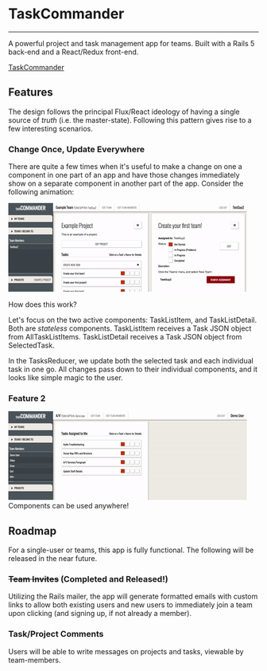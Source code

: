 # TaskCommander
---------
A powerful project and task management app for teams. Built with a Rails 5 back-end and a React/Redux front-end.

[TaskCommander](https://taskcommander.herokuapp.com)

## Features
The design follows the principal Flux/React ideology of having a single source of *truth* (i.e. the master-state). Following this pattern gives rise to a few interesting scenarios.

### Change Once, Update Everywhere
There are quite a few times when it's useful to make a change on one a component in one part of an app and have those changes immediately show on a separate component in another part of the app. Consider the following animation:

![Animation of changes being reflected in multiple locations](docs/elevated-state.gif)

How does this work?

Let's focus on the two active components: TaskListItem, and TaskListDetail. Both are *stateless* components. TaskListItem receives a Task JSON object from AllTaskListItems. TaskListDetail receives a Task JSON object from SelectedTask.

In the TasksReducer, we update both the selected task and each individual task in one go. All changes pass down to their individual components, and it looks like simple magic to the user.

### Feature 2
![Animation of searching, adding, and dropping team-members](docs/search-component.gif)
Components can be used anywhere!

## Roadmap
For a single-user or teams, this app is fully functional. The following will be released in the near future.

### ~~Team Invites~~ (Completed and Released!)
Utilizing the Rails mailer, the app will generate formatted emails with custom links to allow both existing users and new users to immediately join a team upon clicking (and signing up, if not already a member).

### Task/Project Comments
Users will be able to write messages on projects and tasks, viewable by team-members.
